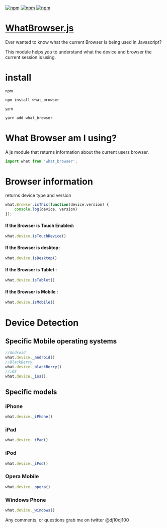 
[![npm](https://img.shields.io/npm/dm/what_browser.svg)]()
[![npm](https://img.shields.io/npm/dt/what_browser.svg)]()
[![npm](https://img.shields.io/npm/v/what_browser.svg)]()

# <a href="https://github.com/dj10dj100/what_browser">WhatBrowser.js</a>

Ever wanted to know what the current Browser is being used in Javascript? 

This module helps *you* to understand what the device and browser the current session is using.

# install
<sup> npm</sup>
```javascript
npm install what_browser
```
<sup> yarn </sup>
``` javascript
yarn add what_browser
```
# What Browser am I using?

A js module that returns information about the current users browser.

```javascript
import what from 'what_browser';
```

# Browser information
returns device type and version
```javascript
what.Browser.isThis(function(device,version) { 
	console.log(device, version)
});
```

#### If the Browser is Touch Enabled:

```javascript
what.device.isTouchDevice()
```

#### If the Browser is desktop:

```javascript
what.device.isDesktop()
```

#### If the Browser is Tablet :

```javascript
what.device.isTablet()
```


#### If the Browser is Mobile :
```javascript
what.device.isMobile()
```

# Device Detection

## Specific Mobile operating systems 

```javascript
//Android
what.device._android()
//BlackBerry
what.device._blackBerry()
//iOS
what.device._ios(),
```
## Specific models

### iPhone 
```javascript
what.device._iPhone()
```
### iPad 
```javascript
what.device._iPad()
```
### iPod 
```javascript
what.device._iPod()
```
### Opera Mobile
```javascript
what.device._opera()
```
### Windows Phone
```javascript
what.device._windows()
```
Any comments, or questions grab me on twitter @dj10dj100


